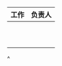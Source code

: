 | **工作** | **负责人** |
| ------ | ------- |
|        |         |
|        |         |
|        |         |
|        |         |
|        |         |
|        |         |
|        |         |
|        |         |
|        |         |
|        |         |

^
